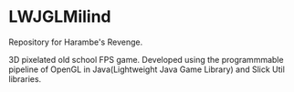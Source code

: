 # LWJGLMilind

Repository for Harambe's Revenge.

3D pixelated old school FPS game. Developed using the programmmable pipeline of OpenGL in Java(Lightweight Java Game Library) and Slick Util libraries.
